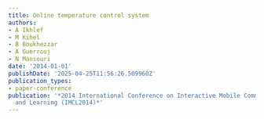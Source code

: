 ```yaml
---
title: Online temperature control system
authors:
- A Ikhlef
- M Kihel
- B Boukhezzar
- A Guerrouj
- N Mansouri
date: '2014-01-01'
publishDate: '2025-04-25T11:56:26.509960Z'
publication_types:
- paper-conference
publication: '*2014 International Conference on Interactive Mobile Communication Technologies
  and Learning (IMCL2014)*'
---
```

